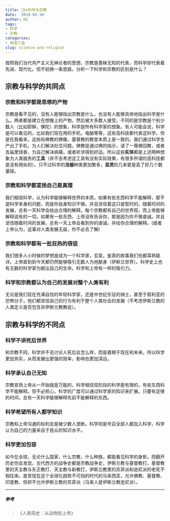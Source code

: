```yaml
---
title: 🔬&✝️科学与宗教
date: '2019-03-30'
author: DG
tags: 
- 科学
- 宗教
categories: 
- 胡说八道
slug: science-and-religion
---
```


按照我们当代共产主义无神论者的思想，宗教是愚昧无知的代表，而科学却代表着先进、现代化。但不妨换一条思路，分析一下科学和宗教的区别是什么？

## 宗教与科学的共同点

### 宗教和科学都是思想的产物

宗教是看不见的，没有人能够指出宗教是什么，也没有人能够具体地指出科学是什么。两者都是建立在想像上的产物，然后被大多数人接受。不同的是宗教是个别少数人（比如耶稣，佛陀）的想象，科学是所有科学家的想象。有人可能会说，科学是可以看见的，比如我们现在用的手机，电脑等等，这些高科技都代表这科学。但是在我看来，这些和佛教的佛像，基督教的教堂本质上是一致的。我们通过科学生产出了手机，为人们解决社交问题。佛教徒通过佛的指示，请了一尊佛回教，或者去庙里烧香，为自己解决病痛，或者祈求得到好运。所以这些**实体**都是上述两种想象为人类服务的**工具**（并不去考虑这工具有没有实际效果，有很多所谓的高科技都是没有用处的）。只不过科学的**法器**种类更加繁多，**显灵**的几率更是高了好几个数量级。


### 宗教和科学都宣扬自己是真理

我们相信科学，认为科学能够解释世界的本质。如果有些东西科学不能解释，那不是科学本身的问题，而是你自身知识不够。并且坚信着这只是暂时的，随着时间的发展，总有一天科学会给出合理的解释。每个宗教都有自己的世界观，而上帝能够解释说有的一切。如果有一些东西，上帝没有告诉你，那是因为你不够虔诚。并且坚信随着时间的发展，总有一天上帝会看到你的虔诚，并给你合理的解释。(或者上帝认为，这事对人类发展无益，你不必去了解)

###  宗教和科学都有一批狂热的信徒

我们很多人小时候的梦想是成为一个科学家，玄奘，鉴真的故事我们也都耳熟能详。上帝直到到今天都仍然能够吸引无数人为他献身（伊斯兰世界）。科学史上也有无数的科学家为献出自己的生命。科学和上帝有一样的吸引力。

### 科学和宗教都认为自己的发展对整个人类有利

无论是我们现在充满自信的年轻科学家，还是中世纪东征的骑士，甚至于叙利亚的恐怖分子，他们都坚信自己的行为有利于整个人类社会的发展（不考虑伊斯兰教的人类定义是否包含非伊斯兰教教徒）。

##  宗教与科学的不同点

### 科学不讲死后世界

和宗教不同，科学并不去讨论人死后会怎么样，而是着眼于现在和未来，所以科学更加务实，从而发展出更强的效率，影响也更加深远。

### 科学承认自己无知

宗教宣扬上帝从一开始就是万能的，科学相信现阶段的科学是有限的，有些东西科学不能解释。但不必担心，科学的广度可以通过科学家的知识来扩展。只要有足够的时间，总有一天科学能够解释先前不能解释的东西。

### 科学希望所有人都学知识

宗教和上帝沟通的权利总是被少数人垄断。科学则是号召全部人都加入科学，科学认为自己的力量来自于民众的知识水平。

### 科学更加包容

如今在全球，无论什么国家，什么宗教，什么种族，都能看见科学的身影。而翻开历史你会发现，古代西方的战争史都是宗教战争史，伊斯兰教与基督教打，基督教里的天主教与东正教打、天主教与新教打，伊斯兰教里的苏菲派和逊尼派的老死不相往来。直至现在这个全球化趋势不可挡的时代的马来西亚，允许佛教、基督教、印度教、但却不允许伊斯兰教的苏菲派（马来人是伊斯兰教逊尼派）。

--------------------------------------------
##### 参考

> 《人类简史：从动物到上帝》

